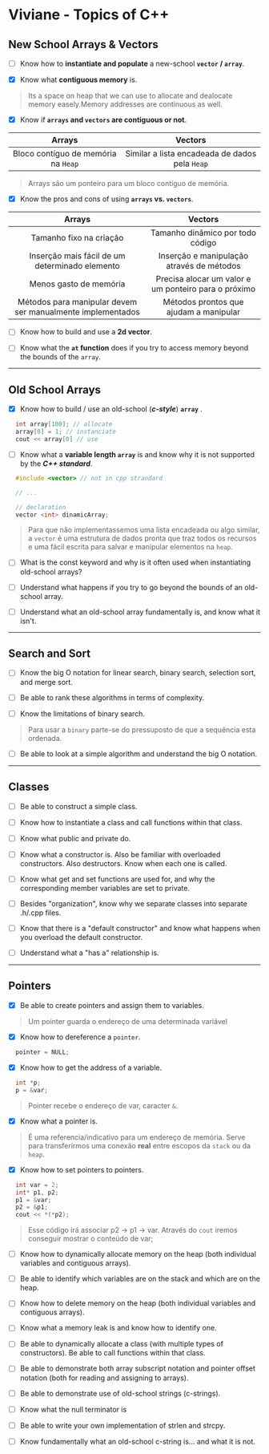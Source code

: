 # Viviane - Topics of C++

## New School Arrays & Vectors

- [ ] Know how to **instantiate and populate** a new-school **`vector` / `array`**.


- [X] Know what **contiguous memory** is.

> Its a space on heap that we can use to allocate and dealocate memory easely.Memory addresses are continuous as well. 

- [X] Know if **`arrays` and `vectors` are contiguous or not**.

| Arrays | Vectors |
| :--: | :--: |
|Bloco contíguo de memória na `Heap`| Similar a lista encadeada de dados pela `Heap` |

> Arrays são um ponteiro para um bloco contíguo de memória.

- [X] Know the pros and cons of using **`arrays` vs. `vectors`**.

| Arrays | Vectors |
| :--: | :--: |
|Tamanho fixo na criação| Tamanho dinâmico por todo código |
|Inserção mais fácil de um determinado elemento| Inserção e manipulação através de métodos |
| Menos gasto de memória | Precisa alocar um valor e um ponteiro para o próximo |
| Métodos para manipular devem ser manualmente implementados| Métodos prontos que ajudam a manipular |

- [ ] Know how to build and use a **2d vector**.

- [ ] Know what the **`at` function** does if you try to access memory beyond the bounds of the `array`.

----

## Old School Arrays

- [x] Know how to build / use an old-school (***c-style***) **`array`** .

```c++
  int array[100]; // allocate
  array[0] = 1; // instanciate
  cout << array[0] // use
```

- [ ] Know what a **variable length `array`** is and know why it is not supported by the ***C++ standard***.

```c++
  #include <vector> // not in cpp strandard

  // ...

  // declaration
  vector <int> dinamicArray;
```

> Para que não implementassemos uma lista encadeada ou algo similar, a `vector` é uma estrutura de dados pronta que traz todos os recursos e uma fácil escrita para salvar e manipular elementos na `heap`.

- [ ] What is the const keyword and why is it often used when instantiating old-school arrays?



- [ ] Understand what happens if you try to go beyond the bounds of an old-school array.

- [ ] Understand what an old-school array fundamentally is, and know what it isn't.

---

## Search and Sort

- [ ] Know the big O notation for linear search, binary search, selection sort, and merge sort.

- [ ] Be able to rank these algorithms in terms of complexity.

- [ ] Know the limitations of binary search.

> Para usar a `binary` parte-se do pressuposto de que a sequência esta ordenada.

- [ ] Be able to look at a simple algorithm and understand the big O notation.

---

## Classes

- [ ] Be able to construct a simple class.

- [ ] Know how to instantiate a class and call functions within that class.

- [ ] Know what public and private do.

- [ ] Know what a constructor is. Also be familiar with overloaded constructors. Also destructors. Know when each one is called.

- [ ] Know what get and set functions are used for, and why the corresponding member variables are set to private.

- [ ] Besides "organization", know why we separate classes into separate .h/.cpp files.

- [ ] Know that there is a "default constructor" and know what happens when you overload the default constructor.

- [ ] Understand what a "has a" relationship is.

---

## Pointers

- [X] Be able to create pointers and assign them to variables.

> Um pointer guarda o endereço de uma determinada variável

- [X] Know how to dereference a `pointer`.

```c++
  pointer = NULL;
```

- [x] Know how to get the address of a variable.

```c++
  int *p;
  p = &var;
```

> Pointer recebe o endereço de var, caracter `&`.

- [x] Know what a pointer is.

> É uma referencia/indicativo para um endereço de memória. Serve para transferirmos uma conexão **real** entre escopos da `stack` ou da `heap`.

- [x] Know how to set pointers to pointers.

```c++
  int var = 2;
  int* p1, p2;
  p1 = &var;
  p2 = &p1;
  cout << *(*p2);
```

> Esse código irá associar p2 -> p1 -> var. Através do `cout` iremos conseguir mostrar o conteúdo de var;

- [ ] Know how to dynamically allocate memory on the heap (both individual variables and contiguous arrays).

- [ ] Be able to identify which variables are on the stack and which are on the heap.

- [ ] Know how to delete memory on the heap (both individual variables and contiguous arrays).

- [ ] Know what a memory leak is and know how to identify one.

- [ ] Be able to dynamically allocate a class (with multiple types of constructors). Be able to call functions within that class.

- [ ] Be able to demonstrate both array subscript notation and pointer offset notation (both for reading and assigning to arrays).

- [ ] Be able to demonstrate use of old-school strings (c-strings).

- [ ] Know what the null terminator is

- [ ] Be able to write your own implementation of strlen and strcpy.

- [ ] Know fundamentally what an old-school c-string is... and what it is not.
